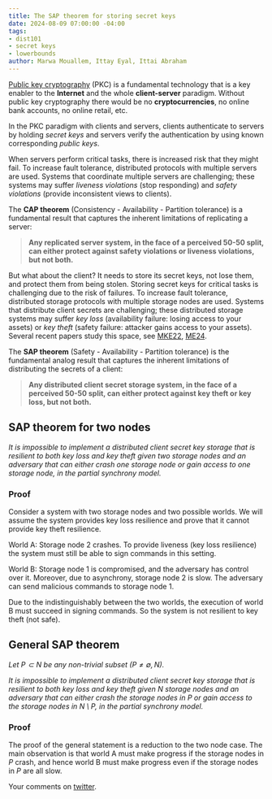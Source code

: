```yaml
---
title: The SAP theorem for storing secret keys
date: 2024-08-09 07:00:00 -04:00
tags:
- dist101
- secret keys
- lowerbounds
author: Marwa Mouallem, Ittay Eyal, Ittai Abraham
---
```


[Public key cryptography](https://en.wikipedia.org/wiki/Public-key_cryptography) (PKC) is a fundamental technology that is a key enabler to the **Internet** and the whole **client-server** paradigm. Without public key cryptography there would be no **cryptocurrencies**, no online bank accounts, no online retail, etc.

In the PKC paradigm with clients and servers, clients authenticate to servers by holding *secret keys* and servers verify the authentication by using known corresponding *public keys*. 

When servers perform critical tasks, there is increased risk that they might fail. To increase fault tolerance, distributed protocols with multiple servers are used. Systems that coordinate multiple servers are challenging; these systems may suffer *liveness violations* (stop responding) and *safety violations* (provide inconsistent views to clients).

The **CAP theorem** (Consistency - Availability - Partition tolerance) is a fundamental result that captures the inherent limitations of replicating a server:

> **Any replicated server system, in the face of a perceived 50-50 split, can either protect against safety violations or liveness violations, but not both.**

But what about the client? It needs to store its secret keys, not lose them, and protect them from being stolen. Storing secret keys for critical tasks is challenging due to the risk of failures. To increase fault tolerance, distributed storage protocols with multiple storage nodes are used. Systems that distribute client secrets are challenging; these distributed storage systems may suffer *key loss* (availability failure: losing access to your assets) or *key theft* (safety failure: attacker gains access to your assets). Several recent papers study this space, see [MKE22](https://eprint.iacr.org/2022/1682.pdf), [ME24](https://arxiv.org/pdf/2312.13967).

The **SAP theorem** (Safety - Availability - Partition tolerance) is the fundamental analog result that captures the inherent limitations of distributing the secrets of a client:

> **Any distributed client secret storage system, in the face of a perceived 50-50 split, can either protect against key theft or key loss, but not both.**

## SAP theorem for two nodes

*It is impossible to implement a distributed client secret key storage that is resilient to both key loss and key theft given two storage nodes and an adversary that can either crash one storage node or gain access to one storage node, in the partial synchrony model.*

### Proof

Consider a system with two storage nodes and two possible worlds. We will assume the system provides key loss resilience and prove that it cannot provide key theft resilience.

World A: Storage node 2 crashes. To provide liveness (key loss resilience) the system must still be able to sign commands in this setting.

World B: Storage node 1 is compromised, and the adversary has control over it. Moreover, due to asynchrony, storage node 2 is slow. The adversary can send malicious commands to storage node 1.

Due to the indistinguishably between the two worlds, the execution of world B must succeed in signing commands. So the system is not resilient to key theft (not safe).

## General SAP theorem

*Let $P \subset N$ be any non-trivial subset ($P \neq \emptyset, N$).*

*It is impossible to implement a distributed client secret key storage that is resilient to both key loss and key theft given $N$ storage nodes and an adversary that can either crash the storage nodes in $P$ or gain access to the storage nodes in $N\setminus P$, in the partial synchrony model.*

### Proof

The proof of the general statement is a reduction to the two node case. The main observation is that world A must make progress if the storage nodes in $P$ crash, and hence world B must make progress even if the storage nodes in $P$ are all slow.

Your comments on [twitter]().